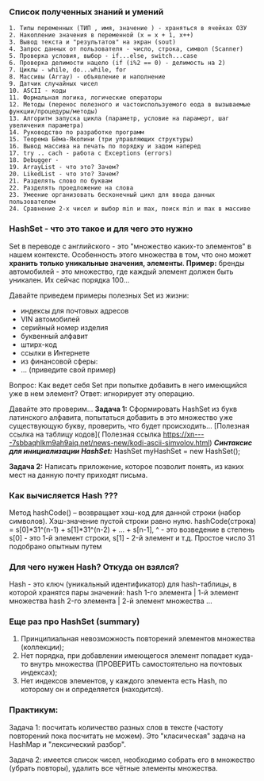 ### Список полученных знаний и умений
    1. Типы переменных (ТИП , имя, значение ) - храняться в ячейках ОЗУ
    2. Накопление значения в переменной (x = x + 1, x++)
    3. Вывод текста и "результатов" на экран (sout)
    4. Запрос данных от пользователя - число, строка, символ (Scanner)
    5. Проверка условия, выбор - if...else, switch...case
    6. Проверка делимости нацело (if (i%2 == 0) - делимость на 2)
    7. Циклы - while, do...while, for
    8. Массивы (Array) - объявление и наполнение
    9. Датчик случайных чисел
    10. ASCII - коды
    11. Формальная логика, логические операторы
    12. Методы (перенос полезного и частоиспользуемого еода в вызываемые функции/процедуры/методы)
    13. Алгоритм запуска цикла (параметр, условие на парамерт, шаг увеличения параметра)
    14. Руководство по разработке программ 
    15. Теорема Бёма-Якопини (три управляющих структуры)
    16. Вывод массива на печать по порядку и задом наперед
    17. try .. cach - работа с Exceptions (errors)
    18. Debugger - 
    19. ArrayList - что это? Зачем?
    20. LikedList - что это? Зачем?
    21. Разделять слово по буквам 
    22. Разделять проедложение на слова
    23. Умеение организовать бесконечный цикл для ввода данных пользователем
    24. Сравнение 2-х чисел и выбор min и max, поиск min и max в массиве

 ### HashSet - что это такое и для чего это нужно
Set в переводе с английского - это "множество каких-то элементов" в нашем контексте.
Особенность этого множества в том, что оно может **хранить только уникальные значения, элементы**.
**Пример:**
бренды автомобилей - это множество, где каждый элемент должен быть уникален.
Их сейчас порядка 100...

Давайте приведем примеры полезных Set из жизни:
- индексы для почтовых адресов
- VIN автомобилей
- серийный номер изделия
- буквенный алфавит
- штирх-код 
- ссылки в Интернете
- из финансовой сферы: 
- ... (приведите свой пример)

Вопрос: Как ведет себя Set при попытке добавить в него имеющийся уже в нем элемент?
Ответ: игнорирует эту операцию.

Давайте это проверим...
**Задача 1:** Сформировать HashSet из букв латинского алфавита, попытаться добавить в это множество 
уже существующую букву, проверить, что будет происходить...
[Полезная ссылка на таблицу кодов]( Полезная ссылка https://xn----7sbbaqhlkm9ah9aiq.net/news-new/kodi-ascii-simvolov.html)
**_Синтаксис для инициализации HashSet:_**
HashSet<Type> myHashSet = new HashSet<Type>();

**Задача 2:** Написать приложение, которое позволит понять,
из каких мест на данную почту приходят письма.

### Как вычисляется Hash ???
Метод hashCode() – возвращает хэш-код для данной строки (набор символов).
Хэш-значение пустой строки равно нулю.
hashCode(строка) = s[0]*31^(n-1) + s[1]*31^(n-2) + ... + s[n-1], ^ - это возведение в степень
s[0] - это 1-й элемент строки, s[1] - 2-й элемент и т.д.
Простое число 31 подобрано опытным путем

### Для чего нужен Hash? Откуда он взялся?
Hash - это ключ (уникальный идентификатор) для hash-таблицы, в которой хранятся пары значений:
    hash 1-го элемента | 1-й элемент множества
    hash 2-го элемента | 2-й элемент множества
    ... 

### Еще раз про HashSet (summary)
1. Принципиальная невозможность повторений элементов множества (коллекции);
2. Нет порядка, при добавлении имеющегося элемент попадает куда-то внутрь множества
(ПРОВЕРИТЬ самостоятельно на почтовых индексах); 
3. Нет индексов элементов, у каждого элемента есть Hash, по которому он и определяется (находится).

### Практикум:
Задача 1: посчитать количество разных слов в тексте (частоту повторений пока посчитать не можем).
Это "класическая" задача на HashMap и "лексический разбор".

Задача 2: имеется список чисел, необходимо собрать его в множество (убрать повторы), 
удалить все чётные элементы множества.